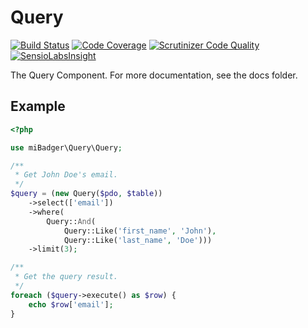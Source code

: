 # Query

[![Build Status](https://scrutinizer-ci.com/g/miBadger/miBadger.Query/badges/build.png?b=master)](https://scrutinizer-ci.com/g/miBadger/miBadger.Query/build-status/master)
[![Code Coverage](https://scrutinizer-ci.com/g/miBadger/miBadger.Query/badges/coverage.png?b=master)](https://scrutinizer-ci.com/g/miBadger/miBadger.Query/?branch=master)
[![Scrutinizer Code Quality](https://scrutinizer-ci.com/g/miBadger/miBadger.Query/badges/quality-score.png?b=master)](https://scrutinizer-ci.com/g/miBadger/miBadger.Query/?branch=master)
[![SensioLabsInsight](https://insight.sensiolabs.com/projects/62ef48d1-19c3-4494-b514-6df87e393083/mini.png)](https://insight.sensiolabs.com/projects/62ef48d1-19c3-4494-b514-6df87e393083)

The Query Component. For more documentation, see the docs folder.

## Example

```php
<?php

use miBadger\Query\Query;

/**
 * Get John Doe's email.
 */
$query = (new Query($pdo, $table))
	->select(['email'])
	->where(
		Query::And(
			Query::Like('first_name', 'John'),
			Query::Like('last_name', 'Doe')))
	->limit(3);

/**
 * Get the query result.
 */
foreach ($query->execute() as $row) {
	echo $row['email'];
}
```
